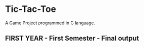 # Tic-Tac-Toe

A Game Project programmed in C language.

## FIRST YEAR - First Semester - Final output

